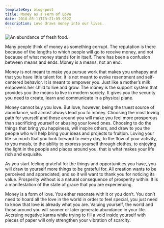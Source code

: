 ```yaml
---
templateKey: blog-post
title: Money as a Form of Love
date: 2018-03-11T13:21:09.952Z
description: Love draws money into our lives.
---
```

![An abundance of fresh food.](/img/abundance.jpeg)

Many people think of money as something corrupt. The reputation is there because of the lengths to which people will go to receive money, and not because of what money stands for in itself. There has been a confusion between means and ends. Money is a means, not an end.

Money is not meant to make you pursue work that makes you unhappy and that you have little talent for. It is not meant to evoke resentment and self-centered behavior. It is meant to empower you. Just like a mother’s milk empowers her child to live and grow. The money is the support system that provides you the means to live in modern society. It gives you the security you need to create, learn and communicate in a physical plane.

Money cannot buy you love. But love, however, being the truest source of abundance, will almost always lead you to money. Choosing the most loving path for yourself and those around you will make you feel more prosperous than sacrificing yourself or abusing your loved ones. Choosing to do the things that bring you happiness, will inspire others, and draw to you the people who will help bring your ideas and projects to fruition. Loving your life so much that you look forward to every day, to the flow of your activity, to you meals, to the ability to express yourself through clothes, to enjoying the light in the people and places around you, that is what makes your life rich and exquisite.

As you start feeling grateful for the things and opportunities you have, you will draw to yourself more things to be grateful for. All creation wants to be perceived and appreciated, and so it will want to thank you for noticing its value. Prosperity without is a natural consequence of prosperity within. It is a manifestation of the state of grace that you are experiencing.

Money is a form of love. You either resonate with it or you don’t. You don’t need to hoard all the love in the world in order to feel special, you just need to know that love is already what you are. Valuing yourself, the world and those around you will sooner or later generate abundance in your life. Accruing negative karma while trying to fill a void inside yourself with pieces of paper will only strengthen your vibration of scarcity.
